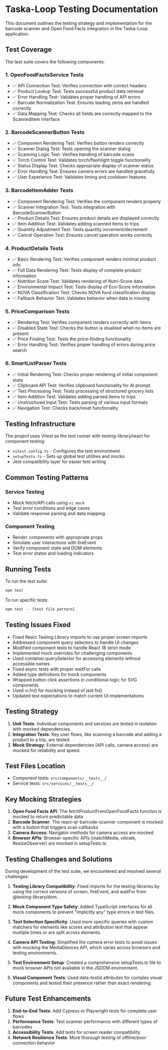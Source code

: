 # Taska-Loop Testing Documentation

This document outlines the testing strategy and implementation for the barcode scanner and Open Food Facts integration in the Taska-Loop application.

## Test Coverage

The test suite covers the following components:

### 1. OpenFoodFactsService Tests
- ✅ API Connection Test: Verifies connection with correct headers
- ✅ Product Lookup Test: Tests successful product data retrieval 
- ✅ Error Handling Test: Validates proper handling of API errors
- ✅ Barcode Normalization Test: Ensures leading zeros are handled correctly
- ✅ Data Mapping Test: Checks all fields are correctly mapped to the ScannedItem interface

### 2. BarcodeScannerButton Tests
- ✅ Component Rendering Test: Verifies button renders correctly
- ✅ Scanner Dialog Test: Tests opening the scanner dialog
- ✅ Scanning Logic Test: Verifies handling of barcode scans
- ✅ Torch Control Test: Validates torch/flashlight toggle functionality
- ✅ Status Display Test: Checks appropriate display of scanner status
- ✅ Error Handling Test: Ensures camera errors are handled gracefully
- ✅ User Experience Test: Validates timing and cooldown features

### 3. BarcodeItemAdder Tests
- ✅ Component Rendering Test: Verifies the component renders properly
- ✅ Scanner Integration Test: Tests integration with BarcodeScannerButton
- ✅ Product Details Test: Ensures product details are displayed correctly
- ✅ Item Addition Test: Validates adding scanned items to trips
- ✅ Quantity Adjustment Test: Tests quantity increment/decrement
- ✅ Cancel Operation Test: Ensures cancel operation works correctly

### 4. ProductDetails Tests
- ✅ Basic Rendering Test: Verifies component renders minimal product info
- ✅ Full Data Rendering Test: Tests display of complete product information
- ✅ Nutrition Score Test: Validates rendering of Nutri-Score data
- ✅ Environmental Impact Test: Tests display of Eco-Score information
- ✅ NOVA Classification Test: Checks NOVA food classification display
- ✅ Fallback Behavior Test: Validates behavior when data is missing

### 5. PriceComparison Tests
- ✅ Rendering Test: Verifies component renders correctly with items
- ✅ Disabled State Test: Checks the button is disabled when no items are present
- ✅ Price Finding Test: Tests the price-finding functionality
- ✅ Error Handling Test: Verifies proper handling of errors during price search

### 6. SmartListParser Tests
- ✅ Initial Rendering Test: Checks proper rendering of initial component state
- ✅ Clipboard API Test: Verifies clipboard functionality for AI prompt
- ✅ Text Processing Test: Tests processing of structured grocery lists
- ✅ Item Addition Test: Validates adding parsed items to trips
- ✅ Unstructured Input Test: Tests parsing of various input formats
- ✅ Navigation Test: Checks back/reset functionality

## Testing Infrastructure

The project uses Vitest as the test runner with testing-library/react for component testing:

- `vitest.config.ts` - Configures the test environment
- `setupTests.ts` - Sets up global test utilities and mocks
- Jest compatibility layer for easier test writing

## Common Testing Patterns

### Service Testing
- Mock fetch/API calls using `vi.mock`
- Test error conditions and edge cases
- Validate response parsing and data mapping

### Component Testing
- Render components with appropriate props
- Simulate user interactions with fireEvent
- Verify component state and DOM elements
- Test error states and loading indicators

## Running Tests

To run the test suite:

```bash
npm test
```

To run specific tests:

```bash
npm test -- [test file pattern]
```

## Testing Issues Fixed

- Fixed React Testing Library imports to use proper screen imports
- Addressed component query selectors to handle UI changes
- Modified component tests to handle React 18 strict mode
- Implemented mock overrides for challenging components
- Used container.querySelector for accessing elements without accessible names
- Fixed async tests with proper waitFor calls
- Added type definitions for mock components
- Wrapped button click assertions in conditional logic for SVG components
- Used vi.fn() for mocking instead of jest.fn()
- Updated test expectations to match current UI implementations

## Testing Strategy

1. **Unit Tests**: Individual components and services are tested in isolation with mocked dependencies.
2. **Integration Tests**: Key user flows, like scanning a barcode and adding a product to a trip, are tested.
3. **Mock Strategy**: External dependencies (API calls, camera access) are mocked for reliability and speed.

## Test Files Location

- Component tests: `src/components/__tests__/`
- Service tests: `src/services/__tests__/`

## Key Mocking Strategies

1. **Open Food Facts API**: The fetchProductFromOpenFoodFacts function is mocked to return predictable data
2. **Barcode Scanner**: The react-qr-barcode-scanner component is mocked with a button that triggers scan callbacks
3. **Camera Access**: Navigator methods for camera access are mocked
4. **Browser APIs**: Browser-specific APIs (matchMedia, vibrate, ResizeObserver) are mocked in setupTests.ts

## Testing Challenges and Solutions

During development of the test suite, we encountered and resolved several challenges:

1. **Testing Library Compatibility**: Fixed imports for the testing libraries by using the correct versions of screen, fireEvent, and waitFor from @testing-library/dom.

2. **Mock Component Type Safety**: Added TypeScript interfaces for all mock components to prevent "implicitly any" type errors in test files.

3. **Text Selection Specificity**: Used more specific queries with custom matchers for elements like scores and attribution text that appear multiple times or are split across elements.

4. **Camera API Testing**: Simplified the camera error tests to avoid issues with mocking the MediaDevices API, which varies across browsers and testing environments.

5. **Test Environment Setup**: Created a comprehensive setupTests.ts file to mock browser APIs not available in the JSDOM environment.

6. **Visual Component Tests**: Used data-testid attributes for complex visual components and tested their presence rather than exact rendering.

## Future Test Enhancements

1. **End-to-End Tests**: Add Cypress or Playwright tests for complete user flows
2. **Performance Tests**: Test scanner performance with different types of barcodes
3. **Accessibility Tests**: Add tests for screen reader compatibility
4. **Network Resilience Tests**: More thorough testing of offline/poor connection behavior 